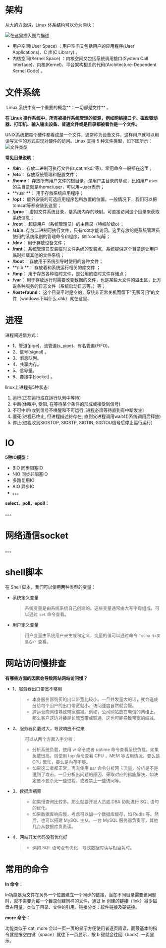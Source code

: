 # 架构

从大的方面讲，Linux 体系结构可以分为两块：

![在这里插入图片描述](https://img-blog.csdnimg.cn/20200229173922281.png?x-oss-process=image/watermark,type_ZmFuZ3poZW5naGVpdGk,shadow_10,text_aHR0cHM6Ly9ibG9nLmNzZG4ubmV0L1RoaW5rV29u,size_16,color_FFFFFF,t_70)

- 用户空间(User Space) ：用户空间又包括用户的应用程序(User Applications)、C 库(C Library) 。
- 内核空间(Kernel Space) ：内核空间又包括系统调用接口(System Call Interface)、内核(Kernel)、平台架构相关的代码(Architecture-Dependent Kernel Code) 。

# 文件系统

 Linux 系统中有一个重要的概念**：一切都是文件** 。

**在 Linux 操作系统中，所有被操作系统管理的资源，例如网络接口卡、磁盘驱动器、打印机、输入输出设备、普通文件或是目录都被看作是一个文件。** 

UNIX系统把每个硬件都看成是一个文件，通常称为设备文件，这样用户就可以用读写文件的方式实现对硬件的访问。Linux 支持 5 种文件类型，如下图所示：![文件类型](https://imgconvert.csdnimg.cn/aHR0cDovL3N0YXRpYzIuaW9jb2Rlci5jbi9iNjg2NTQxN2RkMTI0NWU0ZjNjNGJhODc3Y2U5YzVhYQ?x-oss-process=image/format,png)

**常见目录说明**：

- **/bin**： 存放二进制可执行文件(ls,cat,mkdir等)，常用命令一般都在这里；
- **/etc**： 存放系统管理和配置文件；
- **/home**： 存放所有用户文件的根目录，是用户主目录的基点，比如用户user的主目录就是/home/user，可以用~user表示；
- **/usr **： 用于存放系统应用程序；
- **/opt**： 额外安装的可选应用程序包所放置的位置。一般情况下，我们可以把tomcat等都安装到这里；
- **/proc**： 虚拟文件系统目录，是系统内存的映射。可直接访问这个目录来获取系统信息；
- **/root**： 超级用户（系统管理员）的主目录（特权阶级o）；
- **/sbin:** 存放二进制可执行文件，只有root才能访问。这里存放的是系统管理员使用的系统级别的管理命令和程序。如ifconfig等；
- **/dev**： 用于存放设备文件；
- **/mnt**： 系统管理员安装临时文件系统的安装点，系统提供这个目录是让用户临时挂载其他的文件系统；
- **/boot**： 存放用于系统引导时使用的各种文件；
- **/lib **： 存放着和系统运行相关的库文件 ；
- **/tmp**： 用于存放各种临时文件，是公用的临时文件存储点；
- **/var**： 用于存放运行时需要改变数据的文件，也是某些大文件的溢出区，比方说各种服务的日志文件（系统启动日志等。）等；
- **/lost+found**： 这个目录平时是空的，系统非正常关机而留下“无家可归”的文件（windows下叫什么.chk）就在这里、

# 进程

进程间通信方式：

- 1、管道(pipe)、流管道(s_pipe)、有名管道(FIFO)。
- 2、信号(signal) 。
- 3、消息队列。
- 4、共享内存。
- 5、信号量。
- 6、套接字(socket) 。

linux上进程有5种状态:

1. 运行(正在运行或在运行队列中等待)
2. 中断(休眠中, 受阻, 在等待某个条件的形成或接受到信号)
3. 不可中断(收到信号不唤醒和不可运行, 进程必须等待直到有中断发生)
4. 僵死(进程已终止, 但进程描述符存在, 直到父进程调用wait4()系统调用后释放)
5. 停止(进程收到SIGSTOP, SIGSTP, SIGTIN, SIGTOU信号后停止运行运行)

# IO

**5种IO模型：**

- BIO 同步阻塞IO
- NIO 同步非阻塞IO
- 多路复用IO
- AIO 异步IO
- 。。。



**select、poll、epoll：**

。。。



# 网络通信socket

。。。

# shell脚本

在 Shell 脚本，我们可以使用两种类型的变量：

- 系统定义变量

  > 系统变量是由系统系统自己创建的。这些变量通常由大写字母组成，可以通过 `set` 命令查看。

- 用户定义变量

  > 用户变量由系统用户来生成和定义，变量的值可以通过命令 `"echo $<变量名>"` 查看。

# 网站访问慢排查

**有哪些方面的因素会导致网站网站访问慢？**

- 1、服务器出口带宽不够用

  > - 本身服务器购买的出口带宽比较小。一旦并发量大的话，就会造成分给每个用户的出口带宽就小，访问速度自然就会慢。
  > - 跨运营商网络导致带宽缩减。例如，公司网站放在电信的网络上，那么客户这边对接是长城宽带或联通，这也可能导致带宽的缩减。

- 2、服务器负载过大，导致响应不过来

  > 可以从两个方面入手分析：
  >
  > - 分析系统负载，使用 w 命令或者 uptime 命令查看系统负载。如果负载很高，则使用 top 命令查看 CPU ，MEM 等占用情况，要么是 CPU 繁忙，要么是内存不够。
  > - 如果这二者都正常，再去使用 sar 命令分析网卡流量，分析是不是遭到了攻击。一旦分析出问题的原因，采取对应的措施解决，如决定要不要杀死一些进程，或者禁止一些访问等。

- 3、数据库瓶颈

  > - 如果慢查询比较多。那么就要开发人员或 DBA 协助进行 SQL 语句的优化。
  > - 如果数据库响应慢，考虑可以加一个数据库缓存，如 Redis 等。然后，也可以搭建 MySQL 主从，一台 MySQL 服务器负责写，其他几台从数据库负责读。

- 4、网站开发代码没有优化好

  > - 例如 SQL 语句没有优化，导致数据库读写相当耗时。

# 常用的命令

**ln 命令：**

In功能是为文件在另外一个位置建立一个同步的链接，当在不同目录需要该问题时，就不需要为每一个目录创建同样的文件，通过 ln 创建的链接（link）减少磁盘占用量。类似于目录、文件的引用。链接分类：软件链接及硬链接。

**more 命令：**

功能类似于 cat, more 会以一页一页的显示方便使用者逐页阅读，而最基本的指令就是按空白键（space）就往下一页显示，按 b 键就会往回（back）一页显示。